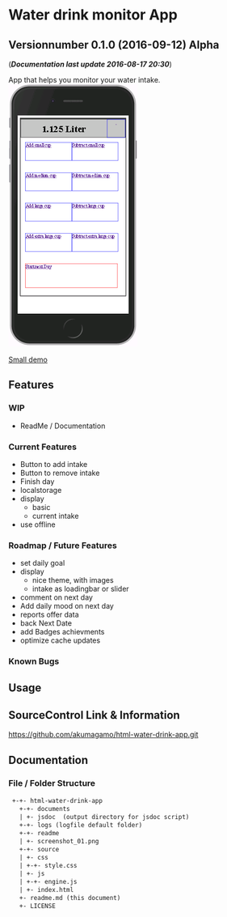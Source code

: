 # Water drink monitor App
## Versionnumber 0.1.0 (2016-09-12) Alpha
(***Documentation last update 2016-08-17 20:30***)  

App that helps you monitor your water intake.
![Screenshot ](https://raw.githubusercontent.com/akumagamo/html-water-drink-app/master/readme/screenshot_01.png "Screenshot Game Situation")  
  
[Small demo](https://rawgit.com/akumagamo/html-water-drink-app/master/source/index.html)

## Features

### WIP
* ReadMe / Documentation

### Current Features
* Button to add intake
* Button to remove intake
* Finish day
* localstorage
* display
  * basic
  * current intake
* use offline

### Roadmap / Future Features
* set daily goal
* display
  * nice theme, with images
  * intake as loadingbar or slider
* comment on next day
* Add daily mood on next day
* reports offer data
* back Next Date
* add Badges achievments
* optimize cache updates

### Known Bugs

## Usage

## SourceControl Link & Information
https://github.com/akumagamo/html-water-drink-app.git

## Documentation

### File / Folder Structure

     +-+- html-water-drink-app
       +-+- documents
       | +- jsdoc  (output directory for jsdoc script)
       +-+- logs (logfile default folder)
       +-+- readme
       | +- screenshot_01.png
       +-+- source
       | +- css
       | +-+- style.css
       | +- js
       | +-+- engine.js
       | +- index.html
       +- readme.md (this document)
       +- LICENSE
